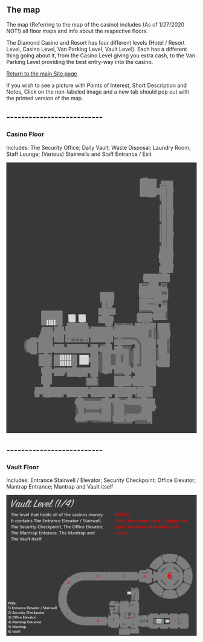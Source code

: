## The map

The map (Referring to the map of the casino) includes (As of 1/27/2020 NOT!) all floor maps and info about the respective floors.

The Diamond Casino and Resort has four different levels (Hotel / Resort Level, Casino Level, Van Parking Level, Vault Level). Each has a different thing going about it, from the Casino Level giving you extra cash, to the Van Parking Level providing the best entry-way into the casino.

[Return to the main Site page](https://reddey.github.io/dchelp/)

If you wish to see a picture with Points of Interest, Short Description and Notes, Click on the non-labeled image and a new tab should pop out with the printed version of the map.

## --------------------------

### Casino Floor
Includes: The Security Office; Daily Vault; Waste Disposal; Laundry Room; Staff Lounge; (Various) Stairwells and Staff Entrance / Exit

[![Image](https://github.com/Reddey/dchelp/blob/master/maps/images/Complete%20Casino%20Level.png?raw=true)](https://reddey.github.io/dchelp/maps/cld "Click on the image to open the Detailed Printed Version")

## --------------------------

### Vault Floor
Includes: Entrance Stairwell / Elevator; Security Checkpoint; Office Elevator; Mantrap Entrance; Mantrap and Vault itself

[![Image](https://github.com/Reddey/dchelp/blob/master/maps/cvl/Complete%20Vault%20Level%20Printed.png?raw=true)](https://reddey.github.io/dchelp/maps/cvl "Click on the image to open the Detailed Printed Version")
